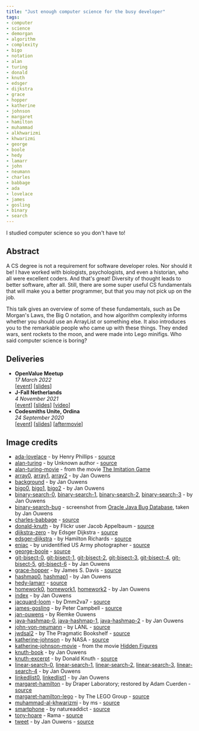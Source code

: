 ```yaml
---
title: "Just enough computer science for the busy developer"
tags:
- computer
- science
- demorgan
- algorithm
- complexity
- bigo
- notation
- alan
- turing
- donald
- knuth
- edsger
- dijkstra
- grace
- hopper
- katherine
- johnson
- margaret
- hamilton
- muhammad
- alkhwarizmi
- khwarizmi
- george
- boole
- hedy
- lamarr
- john
- neumann
- charles
- babbage
- ada
- lovelace
- james
- gosling
- binary
- search
---
```

I studied computer science so you don't have to!

## Abstract

A CS degree is not a requirement for software developer roles. Nor should it be! I have worked with biologists, psychologists, and even a historian, who all were excellent coders. And that's great! Diversity of thought leads to better software, after all. Still, there are some super useful CS fundamentals that will make you a better programmer, but that you may not pick up on the job.

This talk gives an overview of some of these fundamentals, such as De Morgan's Laws, the Big O notation, and how algorithm complexity informs whether you should use an ArrayList or something else. It also introduces you to the remarkable people who came up with these things. They ended wars, sent rockets to the moon, and were made into Lego minifigs. Who said computer science is boring?

## Deliveries

* **OpenValue Meetup**
  <br>
  _17 March 2022_
  <br>
  [[event](https://www.meetup.com/OpenValue/events/284205720/)] [[slides](/talks/slides/enoughcs/2022-03-17-openvalue)]
* **J-Fall Netherlands**
  <br>
  _4 November 2021_
  <br>
  [[event](https://jfall.nl/timetable-2021/)] [[slides](/talks/slides/enoughcs/2021-11-04-jfall/)] [[video](https://www.youtube.com/watch?v=xalm7LaklPQ)]
* **Codesmiths Unite, Ordina**
  <br>
  _24 September 2020_
  <br>
  [[event](https://codesmithsunite.nl/)] [[slides](/talks/slides/enoughcs/2020-09-24-codesmiths-unite)] [[aftermovie](https://www.youtube.com/watch?v=QVUZguXZpJ8)]

## Image credits

* [ada-lovelace](/talks/slides/enoughcs/images/ada-lovelace.jpg) - by Henry Phillips - [source](https://commons.wikimedia.org/wiki/File:Ada_Lovelace_in_1852.jpg)
* [alan-turing](/talks/slides/enoughcs/images/alan-turing.jpg) - by Unknown author - [source](https://commons.wikimedia.org/w/index.php?curid=22828488)
* [alan-turing-movie](/talks/slides/enoughcs/images/alan-turing-movie.jpg) - from the movie [The Imitation Game](https://www.imdb.com/title/tt2084970/?ref_=fn_al_tt_1)
* [array0](/talks/slides/enoughcs/images/array0.jpg), [array1](/talks/slides/enoughcs/images/array1.jpg), [array2](/talks/slides/enoughcs/images/array2.jpg) - by Jan Ouwens
* [background](/talks/slides/enoughcs/images/background.png) - by Jan Ouwens
* [bigo0](/talks/slides/enoughcs/images/bigo0.jpg), [bigo1](/talks/slides/enoughcs/images/bigo1.jpg), [bigo2](/talks/slides/enoughcs/images/bigo2.jpg) - by Jan Ouwens
* [binary-search-0](/talks/slides/enoughcs/images/binary-search-0.jpg), [binary-search-1](/talks/slides/enoughcs/images/binary-search-1.jpg), [binary-search-2](/talks/slides/enoughcs/images/binary-search-2.jpg), [binary-search-3](/talks/slides/enoughcs/images/binary-search-3.jpg) - by Jan Ouwens
* [binary-search-bug](/talks/slides/enoughcs/images/binary-search-bug.png) - screenshot from [Oracle Java Bug Database](https://bugs.java.com/bugdatabase/view_bug.do?bug_id=5045582), taken by Jan Ouwens
* [charles-babbage](/talks/slides/enoughcs/images/charles-babbage.jpg) - [source](https://en.wikipedia.org/wiki/File:Charles_Babbage_-_1860.jpg)
* [donald-knuth](/talks/slides/enoughcs/images/donald-knuth.jpg) - by Flickr user Jacob Appelbaum - [source](https://commons.wikimedia.org/w/index.php?curid=1303242)
* [dijkstra-zero](/talks/slides/enoughcs/images/dijkstra-zero.png) - by Edsger Dijkstra - [source](http://www.cs.utexas.edu/users/EWD/ewd08xx/EWD831.PDF)
* [edsger-dijkstra](/talks/slides/enoughcs/images/edsger-dijkstra.jpg) - by Hamilton Richards - [source](https://commons.wikimedia.org/w/index.php?curid=4204157)
* [eniac](/talks/slides/enoughcs/images/eniac.jpg) - by unidentified US Army photographer - [source](https://commons.wikimedia.org/wiki/File:Two_women_operating_ENIAC_%28full_resolution%29.jpg)
* [george-boole](/talks/slides/enoughcs/images/george-boole.jpg) - [source](https://commons.wikimedia.org/wiki/File:George_Boole_color.jpg)
* [git-bisect-0](/talks/slides/enoughcs/images/git-bisect-0.jpg), [git-bisect-1](/talks/slides/enoughcs/images/git-bisect-1.jpg), [git-bisect-2](/talks/slides/enoughcs/images/git-bisect-2.jpg), [git-bisect-3](/talks/slides/enoughcs/images/git-bisect-3.jpg), [git-bisect-4](/talks/slides/enoughcs/images/git-bisect-4.jpg), [git-bisect-5](/talks/slides/enoughcs/images/git-bisect-5.jpg), [git-bisect-6](/talks/slides/enoughcs/images/git-bisect-6.jpg) - by Jan Ouwens
* [grace-hopper](/talks/slides/enoughcs/images/grace-hopper.jpg) - by James S. Davis - [source](https://commons.wikimedia.org/w/index.php?curid=12421475)
* [hashmap0](/talks/slides/enoughcs/images/hashmap0.jpg), [hashmap1](/talks/slides/enoughcs/images/hashmap1.jpg) - by Jan Ouwens
* [hedy-lamarr](/talks/slides/enoughcs/images/hedy-lamarr.jpg) - [source](https://commons.wikimedia.org/wiki/File:Hedy_Lamarr_Publicity_Photo_for_The_Heavenly_Body_1944.jpg)
* [homework0](/talks/slides/enoughcs/images/homework0.jpg), [homework1](/talks/slides/enoughcs/images/homework1.jpg), [homework2](/talks/slides/enoughcs/images/homework2.jpg) - by Jan Ouwens
* [index](/talks/slides/enoughcs/images/index.jpg) - by Jan Ouwens
* [jacquard-loom](/talks/slides/enoughcs/images/jacquard-loom.jpg) - by Dmm2va7 - [source](https://commons.wikimedia.org/w/index.php?curid=15105362)
* [james-gosling](/talks/slides/fantasticlanguages/images/james-gosling.jpg) - by Peter Campbell - [source](https://commons.wikimedia.org/wiki/File:James_Gosling_2008.jpg)
* [jan-ouwens](/talks/slides/enoughcs/images/jan-ouwens.jpg) - by Riemke Ouwens
* [java-hashmap-0](/talks/slides/enoughcs/images/java-hashmap-0.jpg), [java-hashmap-1](/talks/slides/enoughcs/images/java-hashmap-1.jpg), [java-hashmap-2](/talks/slides/enoughcs/images/java-hashmap-2.jpg) - by Jan Ouwens
* [john-von-neumann](/talks/slides/enoughcs/images/john-von-neumann.jpg) - by LANL - [source](https://en.wikipedia.org/wiki/File:JohnvonNeumann-LosAlamos.gif)
* [jwdsal2](/talks/slides/enoughcs/images/jwdsal2.jpg) - by The Pragmatic Bookshelf - [source](https://pragprog.com/titles/jwdsal2/)
* [katherine-johnson](/talks/slides/enoughcs/images/katherine-johnson.jpg) - by NASA - [source](https://commons.wikimedia.org/w/index.php?curid=57372693)
* [katherine-johnson-movie](/talks/slides/enoughcs/images/katherine-johnson-movie.jpg) - from the movie [Hidden Figures](https://www.imdb.com/title/tt4846340/?ref_=fn_al_tt_1)
* [knuth-book](/talks/slides/enoughcs/images/knuth-book.jpg) - by Jan Ouwens
* [knuth-excerpt](/talks/slides/enoughcs/images/knuth-excerpt.jpg) - by Donald Knuth - [source](https://www-cs-faculty.stanford.edu/~knuth/taocp.html)
* [linear-search-0](/talks/slides/enoughcs/images/linear-search-0.jpg), [linear-search-1](/talks/slides/enoughcs/images/linear-search-1.jpg), [linear-search-2](/talks/slides/enoughcs/images/linear-search-2.jpg), [linear-search-3](/talks/slides/enoughcs/images/linear-search-3.jpg), [linear-search-4](/talks/slides/enoughcs/images/linear-search-4.jpg) - by Jan Ouwens
* [linkedlist0](/talks/slides/enoughcs/images/linkedlist0.jpg), [linkedlist1](/talks/slides/enoughcs/images/linkedlist1.jpg) - by Jan Ouwens
* [margaret-hamilton](/talks/slides/enoughcs/images/margaret-hamilton.jpg) - by Draper Laboratory; restored by Adam Cuerden - [source](https://commons.wikimedia.org/w/index.php?curid=59655977)
* [margaret-hamilton-lego](/talks/slides/enoughcs/images/margaret-hamilton-lego.jpg) - by The LEGO Group - [source](https://www.lego.com/en-nl/product/women-of-nasa-21312)
* [muhammad-al-khwarizmi](/talks/slides/enoughcs/images/muhammad-al-khwarizmi.png) - by ms - [source](https://commons.wikimedia.org/w/index.php?curid=29993331)
* [smartphone](/talks/slides/enoughcs/images/smartphone.jpg) - by natureaddict - [source](https://pixabay.com/photos/pokemon-pokemon-go-phone-game-1553977)
* [tony-hoare](/talks/slides/enoughcs/images/tony-hoare.jpg) - Rama - [source](https://commons.wikimedia.org/w/index.php?curid=15568323)
* [tweet](/talks/slides/enoughcs/images/tweet.png) - by Jan Ouwens - [source](https://twitter.com/jqno/status/1496100105077862405)
